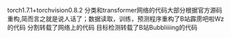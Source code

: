 torch1.7.1+torchvision0.8.2
分类和transformer网络的代码大部分根据官方源码重构,简而言之就是说人话了；数据读取，训练，预测程序重构了B站霹雳吧啦Wz的代码
分割转载了网络上的代码
目标检测转载了B站Bubbliiiing的代码
